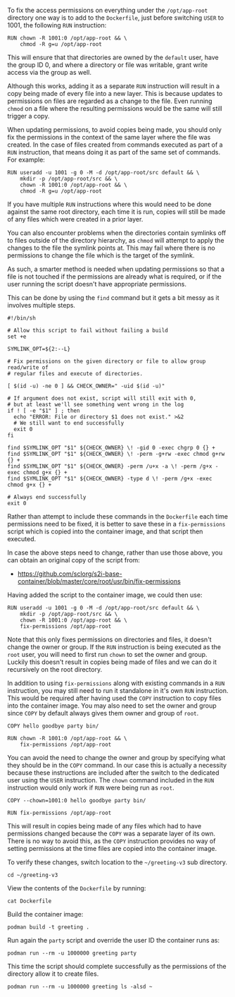 To fix the access permissions on everything under the `/opt/app-root` directory one way is to add to the `Dockerfile`, just before switching `USER` to 1001, the following `RUN` instruction:

```
RUN chown -R 1001:0 /opt/app-root && \
    chmod -R g=u /opt/app-root
```

This will ensure that that directories are owned by the `default` user, have the group ID 0, and where a directory or file was writable, grant write access via the group as well.

Although this works, adding it as a separate `RUN` instruction will result in a copy being made of every file into a new layer. This is because updates to permissions on files are regarded as a change to the file. Even running `chmod` on a file where the resulting permissions would be the same will still trigger a copy.

When updating permissions, to avoid copies being made, you should only fix the permissions in the context of the same layer where the file was created. In the case of files created from commands executed as part of a `RUN` instruction, that means doing it as part of the same set of commands. For example:

```
RUN useradd -u 1001 -g 0 -M -d /opt/app-root/src default && \
    mkdir -p /opt/app-root/src && \
    chown -R 1001:0 /opt/app-root && \
    chmod -R g=u /opt/app-root
```

If you have multiple `RUN` instructions where this would need to be done against the same root directory, each time it is run, copies will still be made of any files which were created in a prior layer.

You can also encounter problems when the directories contain symlinks off to files outside of the directory hierarchy, as `chmod` will attempt to apply the changes to the file the symlink points at. This may fail where there is no permissions to change the file which is the target of the symlink.

As such, a smarter method is needed when updating permissions so that a file is not touched if the permissions are already what is required, or if the user running the script doesn't have appropriate permissions.

This can be done by using the `find` command but it gets a bit messy as it involves multiple steps.

```
#!/bin/sh

# Allow this script to fail without failing a build
set +e

SYMLINK_OPT=${2:--L}

# Fix permissions on the given directory or file to allow group read/write of
# regular files and execute of directories.

[ $(id -u) -ne 0 ] && CHECK_OWNER=" -uid $(id -u)"

# If argument does not exist, script will still exit with 0,
# but at least we'll see something went wrong in the log
if ! [ -e "$1" ] ; then
  echo "ERROR: File or directory $1 does not exist." >&2
  # We still want to end successfully
  exit 0
fi

find $SYMLINK_OPT "$1" ${CHECK_OWNER} \! -gid 0 -exec chgrp 0 {} +
find $SYMLINK_OPT "$1" ${CHECK_OWNER} \! -perm -g+rw -exec chmod g+rw {} +
find $SYMLINK_OPT "$1" ${CHECK_OWNER} -perm /u+x -a \! -perm /g+x -exec chmod g+x {} +
find $SYMLINK_OPT "$1" ${CHECK_OWNER} -type d \! -perm /g+x -exec chmod g+x {} +

# Always end successfully
exit 0
```

Rather than attempt to include these commands in the `Dockerfile` each time permissions need to be fixed, it is better to save these in a `fix-permissions` script which is copied into the container image, and that script then executed.

In case the above steps need to change, rather than use those above, you can obtain an original copy of the script from:

* https://github.com/sclorg/s2i-base-container/blob/master/core/root/usr/bin/fix-permissions

Having added the script to the container image, we could then use:

```
RUN useradd -u 1001 -g 0 -M -d /opt/app-root/src default && \
    mkdir -p /opt/app-root/src && \
    chown -R 1001:0 /opt/app-root && \
    fix-permissions /opt/app-root
```

Note that this only fixes permissions on directories and files, it doesn't change the owner or group. If the `RUN` instruction is being executed as the `root` user, you will need to first run `chown` to set the owner and group. Luckily this doesn't result in copies being made of files and we can do it recursively on the root directory.

In addition to using `fix-permissions` along with existing commands in a `RUN` instruction, you may still need to run it standalone in it's own `RUN` instruction. This would be required after having used the `COPY` instruction to copy files into the container image. You may also need to set the owner and group since `COPY` by default always gives them owner and group of `root`.

```
COPY hello goodbye party bin/

RUN chown -R 1001:0 /opt/app-root && \
    fix-permissions /opt/app-root
```

You can avoid the need to change the owner and group by specifying what they should be in the `COPY` command. In our case this is actually a necessity because these instructions are included after the switch to the dedicated user using the `USER` instruction. The `chown` command included in the `RUN` instruction would only work if `RUN` were being run as `root`.

```
COPY --chown=1001:0 hello goodbye party bin/

RUN fix-permissions /opt/app-root
```

This will result in copies being made of any files which had to have permissions changed because the `COPY` was a separate layer of its own. There is no way to avoid this, as the `COPY` instruction provides no way of setting permissions at the time files are copied into the container image.

To verify these changes, switch location to the `~/greeting-v3` sub directory.

```execute
cd ~/greeting-v3
```

View the contents of the `Dockerfile` by running:

```execute
cat Dockerfile
```

Build the container image:

```execute
podman build -t greeting .
```

Run again the `party` script and override the user ID the container runs as:

```execute
podman run --rm -u 1000000 greeting party
```

This time the script should complete successfully as the permissions of the directory allow it to create files.

```execute
podman run --rm -u 1000000 greeting ls -alsd ~
```
